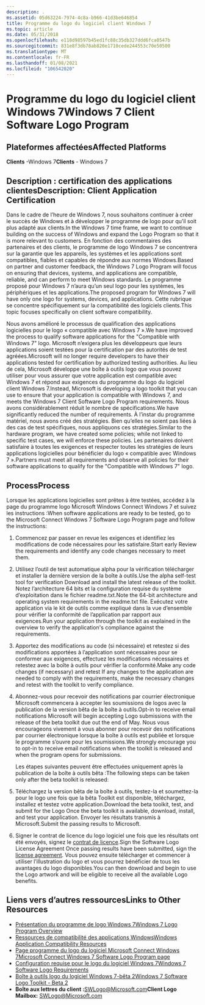 ```yaml
---
description: .
ms.assetid: 05d63224-7974-4c8a-b966-41d3be646854
title: Programme du logo du logiciel client Windows 7
ms.topic: article
ms.date: 05/31/2018
ms.openlocfilehash: e118d98597b45ed1fc88c35db327ddd6fca0547b
ms.sourcegitcommit: 831e8f3db78ab820e1710cede244553c70e50500
ms.translationtype: MT
ms.contentlocale: fr-FR
ms.lasthandoff: 01/08/2021
ms.locfileid: "106542020"
---
```

# <a name="windows-7-client-software-logo-program"></a><span data-ttu-id="c4c55-103">Programme du logo du logiciel client Windows 7</span><span class="sxs-lookup"><span data-stu-id="c4c55-103">Windows 7 Client Software Logo Program</span></span>

## <a name="affected-platforms"></a><span data-ttu-id="c4c55-104">Plateformes affectées</span><span class="sxs-lookup"><span data-stu-id="c4c55-104">Affected Platforms</span></span>

 <span data-ttu-id="c4c55-105">**Clients** -Windows 7</span><span class="sxs-lookup"><span data-stu-id="c4c55-105">**Clients** - Windows 7</span></span>  


## <a name="description-client-application-certification"></a><span data-ttu-id="c4c55-106">Description : certification des applications clientes</span><span class="sxs-lookup"><span data-stu-id="c4c55-106">Description: Client Application Certification</span></span>

<span data-ttu-id="c4c55-107">Dans le cadre de l’heure de Windows 7, nous souhaitons continuer à créer le succès de Windows et à développer le programme de logo pour qu’il soit plus adapté aux clients.</span><span class="sxs-lookup"><span data-stu-id="c4c55-107">In the Windows 7 time frame, we want to continue building on the success of Windows and expand the Logo Program so that it is more relevant to customers.</span></span> <span data-ttu-id="c4c55-108">En fonction des commentaires des partenaires et des clients, le programme de logo Windows 7 se concentrera sur la garantie que les appareils, les systèmes et les applications sont compatibles, fiables et capables de répondre aux normes Windows.</span><span class="sxs-lookup"><span data-stu-id="c4c55-108">Based on partner and customer feedback, the Windows 7 Logo Program will focus on ensuring that devices, systems, and applications are compatible, reliable, and can perform to meet Windows standards.</span></span> <span data-ttu-id="c4c55-109">Le programme proposé pour Windows 7 n’aura qu’un seul logo pour les systèmes, les périphériques et les applications.</span><span class="sxs-lookup"><span data-stu-id="c4c55-109">The proposed program for Windows 7 will have only one logo for systems, devices, and applications.</span></span> <span data-ttu-id="c4c55-110">Cette rubrique se concentre spécifiquement sur la compatibilité des logiciels clients.</span><span class="sxs-lookup"><span data-stu-id="c4c55-110">This topic focuses specifically on client software compatibility.</span></span>

<span data-ttu-id="c4c55-111">Nous avons amélioré le processus de qualification des applications logicielles pour le logo « compatible avec Windows 7 ».</span><span class="sxs-lookup"><span data-stu-id="c4c55-111">We have improved the process to qualify software applications for the "Compatible with Windows 7" logo.</span></span> <span data-ttu-id="c4c55-112">Microsoft n’exigera plus les développeurs que leurs applications soient testées pour la certification par des autorités de test agréées.</span><span class="sxs-lookup"><span data-stu-id="c4c55-112">Microsoft will no longer require developers to have their applications tested for certification by authorized testing authorities.</span></span> <span data-ttu-id="c4c55-113">Au lieu de cela, Microsoft développe une boîte à outils logo que vous pouvez utiliser pour vous assurer que votre application est compatible avec Windows 7 et répond aux exigences du programme du logo du logiciel client Windows 7.</span><span class="sxs-lookup"><span data-stu-id="c4c55-113">Instead, Microsoft is developing a logo toolkit that you can use to ensure that your application is compatible with Windows 7, and meets the Windows 7 Client Software Logo Program requirements.</span></span> <span data-ttu-id="c4c55-114">Nous avons considérablement réduit le nombre de spécifications.</span><span class="sxs-lookup"><span data-stu-id="c4c55-114">We have significantly reduced the number of requirements.</span></span> <span data-ttu-id="c4c55-115">À l’instar du programme matériel, nous avons créé des stratégies. Bien qu’elles ne soient pas liées à des cas de test spécifiques, nous appliquons ces stratégies.</span><span class="sxs-lookup"><span data-stu-id="c4c55-115">Similar to the hardware program, we have created some policies; while not linked to specific test cases, we will enforce these policies.</span></span> <span data-ttu-id="c4c55-116">Les partenaires doivent satisfaire à toutes les exigences et respecter toutes les stratégies de leurs applications logicielles pour bénéficier du logo « compatible avec Windows 7 ».</span><span class="sxs-lookup"><span data-stu-id="c4c55-116">Partners must meet all requirements and observe all policies for their software applications to qualify for the "Compatible with Windows 7" logo.</span></span>

## <a name="process"></a><span data-ttu-id="c4c55-117">Process</span><span class="sxs-lookup"><span data-stu-id="c4c55-117">Process</span></span>

<span data-ttu-id="c4c55-118">Lorsque les applications logicielles sont prêtes à être testées, accédez à la page du programme logo Microsoft Windows Connect Windows 7 et suivez les instructions :</span><span class="sxs-lookup"><span data-stu-id="c4c55-118">When software applications are ready to be tested, go to the Microsoft Connect Windows 7 Software Logo Program page and follow the instructions:</span></span>

1.  <span data-ttu-id="c4c55-119">Commencez par passer en revue les exigences et identifiez les modifications de code nécessaires pour les satisfaire.</span><span class="sxs-lookup"><span data-stu-id="c4c55-119">Start early Review the requirements and identify any code changes necessary to meet them.</span></span>
2.  <span data-ttu-id="c4c55-120">Utilisez l’outil de test automatique alpha pour la vérification télécharger et installer la dernière version de la boîte à outils.</span><span class="sxs-lookup"><span data-stu-id="c4c55-120">Use the alpha self-test tool for verification Download and install the latest release of the toolkit.</span></span> <span data-ttu-id="c4c55-121">Notez l’architecture 64 bits et la configuration requise du système d’exploitation dans le fichier readme.txt.</span><span class="sxs-lookup"><span data-stu-id="c4c55-121">Note the 64-bit architecture and operating system requirements in the readme.txt file.</span></span> <span data-ttu-id="c4c55-122">Exécutez votre application via le kit de outils comme expliqué dans la vue d’ensemble pour vérifier la conformité de l’application par rapport aux exigences.</span><span class="sxs-lookup"><span data-stu-id="c4c55-122">Run your application through the toolkit as explained in the overview to verify the application's compliance against the requirements.</span></span>
3.  <span data-ttu-id="c4c55-123">Apportez des modifications au code (si nécessaire) et retestez si des modifications apportées à l’application sont nécessaires pour se conformer aux exigences, effectuez les modifications nécessaires et retestez avec la boîte à outils pour vérifier la conformité.</span><span class="sxs-lookup"><span data-stu-id="c4c55-123">Make any code changes (if necessary) and retest If any changes to the application are needed to comply with the requirements, make the necessary changes and retest with the toolkit to verify compliance.</span></span>
4.  <span data-ttu-id="c4c55-124">Abonnez-vous pour recevoir des notifications par courrier électronique Microsoft commencera à accepter les soumissions de logos avec la publication de la version bêta de la boîte à outils.</span><span class="sxs-lookup"><span data-stu-id="c4c55-124">Opt-in to receive email notifications Microsoft will begin accepting Logo submissions with the release of the beta toolkit due out the end of May.</span></span> <span data-ttu-id="c4c55-125">Nous vous encourageons vivement à vous abonner pour recevoir des notifications par courrier électronique lorsque la boîte à outils est publiée et lorsque le programme s’ouvre pour les soumissions.</span><span class="sxs-lookup"><span data-stu-id="c4c55-125">We strongly encourage you to opt-in to receive email notifications when the toolkit is released and when the program opens for submissions.</span></span>

    <span data-ttu-id="c4c55-126">Les étapes suivantes peuvent être effectuées uniquement après la publication de la boîte à outils bêta :</span><span class="sxs-lookup"><span data-stu-id="c4c55-126">The following steps can be taken only after the beta toolkit is released:</span></span>

5.  <span data-ttu-id="c4c55-127">Téléchargez la version bêta de la boîte à outils, testez-la et soumettez-la pour le logo une fois que la bêta Toolkit est disponible, téléchargez, installez et testez votre application.</span><span class="sxs-lookup"><span data-stu-id="c4c55-127">Download the beta toolkit, test, and submit for the Logo Once the beta toolkit is available, download, install, and test your application.</span></span> <span data-ttu-id="c4c55-128">Envoyer les résultats transmis à Microsoft.</span><span class="sxs-lookup"><span data-stu-id="c4c55-128">Submit the passing results to Microsoft.</span></span>
6.  <span data-ttu-id="c4c55-129">Signer le contrat de licence du logo logiciel une fois que les résultats ont été envoyés, signez le [contrat de licence](/windows-hardware/drivers/dashboard/winqual-submission-tool--winqualexe-).</span><span class="sxs-lookup"><span data-stu-id="c4c55-129">Sign the Software Logo License Agreement Once passing results have been submitted, sign the [license agreement](/windows-hardware/drivers/dashboard/winqual-submission-tool--winqualexe-).</span></span> <span data-ttu-id="c4c55-130">Vous pouvez ensuite télécharger et commencer à utiliser l’illustration du logo et vous pourrez bénéficier de tous les avantages du logo disponibles.</span><span class="sxs-lookup"><span data-stu-id="c4c55-130">You can then download and begin to use the Logo artwork and will be eligible to receive all the available Logo benefits.</span></span>

## <a name="links-to-other-resources"></a><span data-ttu-id="c4c55-131">Liens vers d’autres ressources</span><span class="sxs-lookup"><span data-stu-id="c4c55-131">Links to Other Resources</span></span>

-   [<span data-ttu-id="c4c55-132">Présentation du programme de logo Windows 7</span><span class="sxs-lookup"><span data-stu-id="c4c55-132">Windows 7 Logo Program Overview</span></span>](https://msdn.microsoft.com/windows/dd203105.aspx)
-   [<span data-ttu-id="c4c55-133">Ressources de compatibilité des applications Windows</span><span class="sxs-lookup"><span data-stu-id="c4c55-133">Windows Application Compatibility Resources</span></span>](/windows/apps/desktop/)
-   [<span data-ttu-id="c4c55-134">Page programme du logo du logiciel Microsoft Connect Windows 7</span><span class="sxs-lookup"><span data-stu-id="c4c55-134">Microsoft Connect Windows 7 Software Logo Program page</span></span>](/collaborate/connect-redirect?SiteID=831)
-   <span data-ttu-id="c4c55-135">[Configuration requise pour le logo du logiciel Windows 7](/previous-versions/windows/hardware/hck/dn641155(v=vs.85))</span><span class="sxs-lookup"><span data-stu-id="c4c55-135">[Windows 7 Software Logo Requirements](/previous-versions/windows/hardware/hck/dn641155(v=vs.85))</span></span>
-   [<span data-ttu-id="c4c55-136">Boîte à outils logo du logiciel Windows 7-bêta 2</span><span class="sxs-lookup"><span data-stu-id="c4c55-136">Windows 7 Software Logo Toolkit - Beta 2</span></span>](https://www.microsoft.com/windowsserver2008/en/us/isv.aspx)
-   <span data-ttu-id="c4c55-137">**Boîte aux lettres du client :**<SWLogo@Microsoft.com></span><span class="sxs-lookup"><span data-stu-id="c4c55-137">**Client Logo Mailbox:** <SWLogo@Microsoft.com></span></span>

 

 
